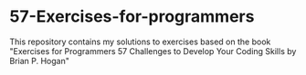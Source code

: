 # 57-Exercises-for-programmers
This repository contains my solutions to exercises based on the book "Exercises for Programmers 57 Challenges to Develop Your Coding Skills by Brian P. Hogan"
